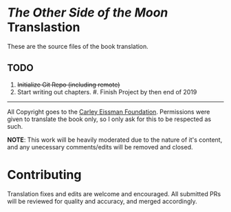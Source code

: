 _The Other Side of the Moon_ Translastion
===

These are the source files of the book translation.

TODO
---

1. ~~Initialize Git Repo  (including remote)~~
2. Start writing out chapters.
#. Finish Project by then end of 2019
---

All Copyright goes to the [Carley Eissman Foundation](http://www.carleyeissmanfoundation.com/). Permissions were given to translate the book only, so I only ask for this to be respected as such.

__NOTE__: This work will be heavily moderated due to the nature of it's content, and any unecessary comments/edits will be removed and closed.


Contributing
===

Translation fixes and edits are welcome and encouraged. All submitted PRs will be reviewed for quality and accuracy, and merged accordingly.

